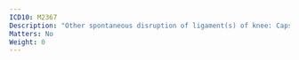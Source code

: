 ```yaml
---
ICD10: M2367
Description: "Other spontaneous disruption of ligament(s) of knee: Capsular ligament"
Matters: No
Weight: 0
---
```



